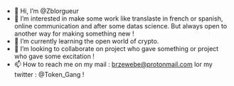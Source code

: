 - 👋 Hi, I’m @Zblorgueur
- 👀 I’m interested in make some work like translaste in french or spanish, online communication and after some datas science. But always open to another way for making something new !
- 🌱 I’m currently learning the open world of crypto.
- 💞️ I’m looking to collaborate on project who gave something or project who gave some excitation !
- 📫 How to reach me on my mail : brzewebe@protonmail.com lor my twitter : @Token_Gang !

<!---
Zblorgueur/Zblorgueur is a ✨ special ✨ repository because its `README.md` (this file) appears on your GitHub profile.
You can click the Preview link to take a look at your changes.
--->
